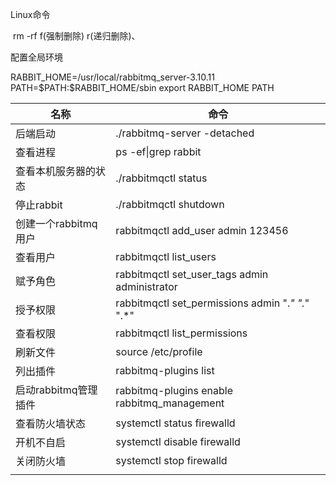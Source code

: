 Linux命令

​	rm -rf   f(强制删除) r(递归删除)、





配置全局环境

RABBIT_HOME=/usr/local/rabbitmq_server-3.10.11 PATH=\$PATH:$RABBIT_HOME/sbin     export RABBIT_HOME PATH 	 

  

| 名称                 | 命令                                             |
| -------------------- | ------------------------------------------------ |
| 后端启动             | ./rabbitmq-server -detached                      |
| 查看进程             | ps -ef\|grep rabbit                              |
| 查看本机服务器的状态 | ./rabbitmqctl status                             |
| 停止rabbit           | ./rabbitmqctl shutdown                           |
| 创建一个rabbitmq用户 | rabbitmqctl add_user admin 123456                |
| 查看用户             | rabbitmqctl list_users                           |
| 赋予角色             | rabbitmqctl set_user_tags admin administrator    |
| 授予权限             | rabbitmqctl set_permissions admin ".*" ".*" ".*" |
| 查看权限             | rabbitmqctl list_permissions                     |
| 刷新文件             | source /etc/profile                              |
| 列出插件             | rabbitmq-plugins list                            |
| 启动rabbitmq管理插件 | rabbitmq-plugins enable rabbitmq_management      |
| 查看防火墙状态       | systemctl status firewalld                       |
| 开机不自启           | systemctl disable  firewalld                     |
| 关闭防火墙           | systemctl stop firewalld                         |
|                      |                                                  |























